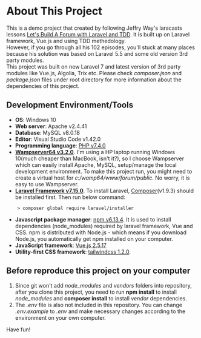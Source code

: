 # About This Project

This is a demo project that created by following Jeffry Way's laracasts lessons [Let's Build A Forum with Laravel and TDD](https://laracasts.com/series/lets-build-a-forum-with-laravel). It is built up on Laravel framework, Vue.js and using TDD methedology.    
However, if you go through all his 102 episodes, you'll stuck at many places because his solution was based on Laravel 5.5 and some old version 3rd party modules.   
This project was built on new Laravel 7 and latest version of 3rd party modules like Vue.js, Algolia, Trix etc. Please check *composer.json* and *package.json* files under root directory for more information about the dependencies of this project. 

## Development Environment/Tools
- **OS**: Windows 10
- **Web server**: Apache v2.4.41
- **Database**: MySQL v8.0.18
- **Editor**: Visual Studio Code v1.42.0
- **Programming language**: [PHP v7.4.0](https://www.php.net/downloads.php)
- **[Wampserver64 v3.2.0](http://www.wampserver.com/en/download-wampserver-64bits/)**. I'm using a HP laptop running Windows 10(much cheaper than MacBook, isn't it?), so I choose Wampserver which can easily install Apache, MySQL, setup/manage the local development environment. To make this project run, you might need to create a virtual host for *c:/wamp64/www/forum/public*. No worry, it is easy to use Wampserver.
- **[Laravel Framework v7.15.0](https://laravel.com/docs/6.x)**. 
To install Laravel, [Composer](https://getcomposer.org/download/)(v1.9.3) should be installed first. Then run below command:
```
    > composer global require laravel/installer
```
- **Javascript package manager**: [npm v6.13.4](https://www.npmjs.com/get-npm). It is used to install dependencies (node_modules) required by laravel framework, Vue and CSS. npm is distributed with Node.js - which means if you download Node.js, you automatically get npm installed on your computer.
- **JavaScript framework**: [Vue.js 2.5.17](https://vuejs.org/v2/guide/installation.html#NPM)
- **Utility-first CSS framework**: [tailwindcss 1.2.0](https://tailwindcss.com/docs/installation).

## Before reproduce this project on your computer
1. Since git won't add *node_modules* and *vendors* folders into repository, after you clone this project, you need to run **npm install** to install *node_modules* and **composer install** to install *vendor* dependencies. 
2. The *.env* file is also not included in this repository. You can change *.env.example* to *.env* and make necessary changes according to the environment on your own computer.  

Have fun!